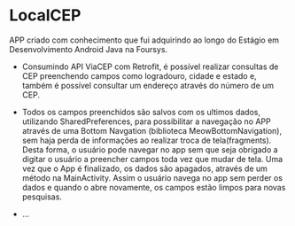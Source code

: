 # LocalCEP
APP criado com conhecimento que fui adquirindo ao longo do Estágio em Desenvolvimento Android Java na Foursys.

- Consumindo API ViaCEP com Retrofit, é possível realizar consultas de CEP preenchendo campos como logradouro, cidade e estado e, também é possível consultar um endereço através do número de um CEP.

- Todos os campos preenchidos são salvos com os ultimos dados, utilizando SharedPreferences, para possibilitar a navegação no APP através de uma Bottom Navgation (biblioteca MeowBottomNavigation), sem haja perda de informações ao realizar troca de tela(fragments). Desta forma, o usuário pode navegar no app sem que seja obrigado a digitar  o usuário a preencher campos toda vez que mudar de tela.
Uma vez que o App é finalizado, os dados são apagados, através de um método na MainActivity. Assim o usuário navega no app sem perder os dados e quando o abre novamente, os campos estão limpos para novas pesquisas.

- ...
